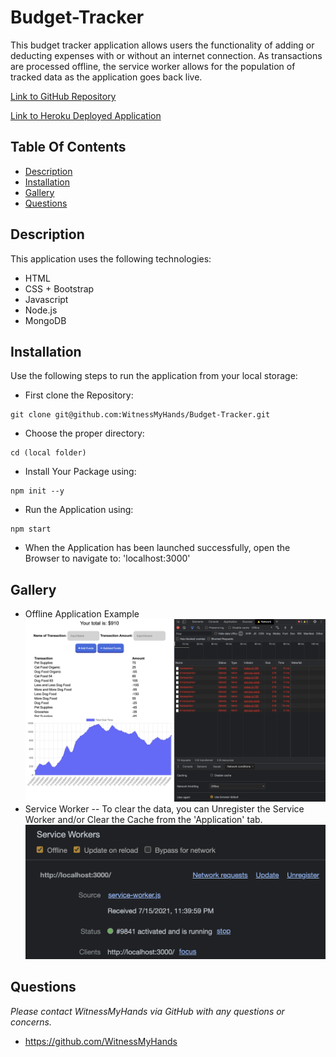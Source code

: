 # Budget-Tracker

This budget tracker application allows users the functionality of adding or deducting expenses with or without an internet connection. As transactions are processed offline, the service worker allows for the population of tracked data as the application goes back live.

[Link to GitHub Repository](https://github.com/WitnessMyHands/Budget-Tracker)

[Link to Heroku Deployed Application](https://wmh-budget-tracker.herokuapp.com/)

## Table Of Contents

- [Description](#Description)
- [Installation](#Installation)
- [Gallery](#Gallery)
- [Questions](#Questions)

## Description

This application uses the following technologies:
* HTML
* CSS + Bootstrap
* Javascript
* Node.js
* MongoDB

## Installation

Use the following steps to run the application from your local storage:
* First clone the Repository:
```terminal
git clone git@github.com:WitnessMyHands/Budget-Tracker.git
```

* Choose the proper directory:
``` terminal
cd (local folder)
```

* Install Your Package using: 
```terminal
npm init --y
``` 

* Run the Application using:
```terminal
npm start
```

* When the Application has been launched successfully, open the Browser to navigate to: 'localhost:3000'

## Gallery

- Offline Application Example
![Offline](./public/images/offline-example.jpg)
- Service Worker -- To clear the data, you can Unregister the Service Worker and/or Clear the Cache from the 'Application' tab.
![Service Worker](./public/images/ser-wrk-example.jpg)

## Questions
*Please contact WitnessMyHands via GitHub with any questions or concerns.*

- https://github.com/WitnessMyHands
